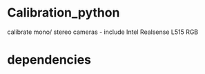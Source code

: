 # Calibration_python
calibrate mono/ stereo cameras - include Intel Realsense L515 RGB


# dependencies
